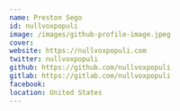 ```yaml
---
name: Preston Sego
id: nullvoxpopuli
image: /images/github-profile-image.jpeg
cover:
website: https://nullvoxpopuli.com
twitter: nullvoxpopuli
github: https://github.com/nullvoxpopuli
gitlab: https://gitlab.com/nullvoxpopuli
facebook:
location: United States
---
```

